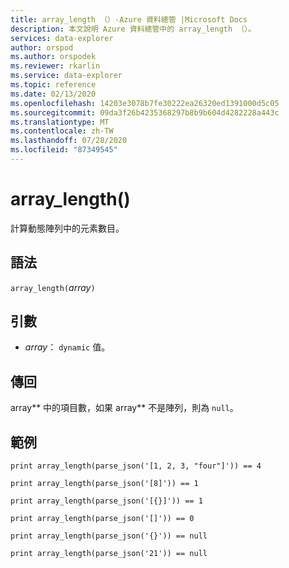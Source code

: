 ```yaml
---
title: array_length （）-Azure 資料總管 |Microsoft Docs
description: 本文說明 Azure 資料總管中的 array_length （）。
services: data-explorer
author: orspod
ms.author: orspodek
ms.reviewer: rkarlin
ms.service: data-explorer
ms.topic: reference
ms.date: 02/13/2020
ms.openlocfilehash: 14203e3078b7fe30222ea26320ed1391000d5c05
ms.sourcegitcommit: 09da3f26b4235368297b8b9b604d4282228a443c
ms.translationtype: MT
ms.contentlocale: zh-TW
ms.lasthandoff: 07/28/2020
ms.locfileid: "87349545"
---
```

# <a name="array_length"></a>array_length()

計算動態陣列中的元素數目。

## <a name="syntax"></a>語法

`array_length(`*array*`)`

## <a name="arguments"></a>引數

* *array*： `dynamic` 值。

## <a name="returns"></a>傳回

array** 中的項目數，如果 array** 不是陣列，則為 `null`。

## <a name="examples"></a>範例

```kusto
print array_length(parse_json('[1, 2, 3, "four"]')) == 4

print array_length(parse_json('[8]')) == 1

print array_length(parse_json('[{}]')) == 1

print array_length(parse_json('[]')) == 0

print array_length(parse_json('{}')) == null

print array_length(parse_json('21')) == null
```